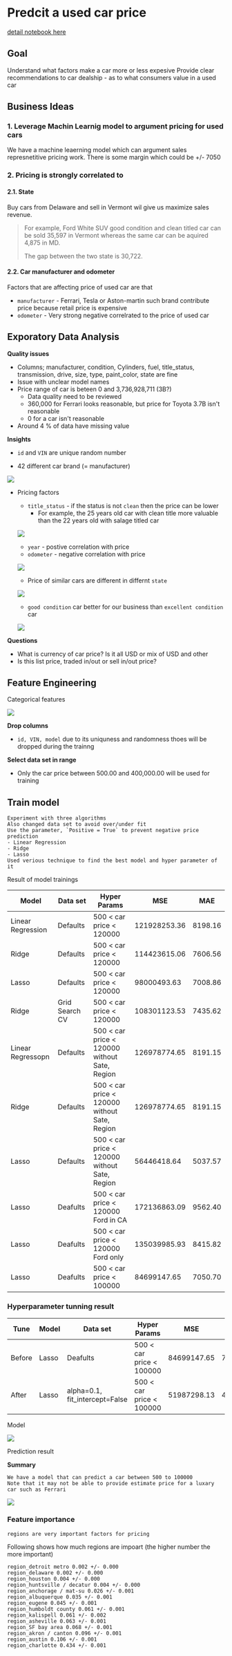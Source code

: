 # Predcit a used car price

[detail notebook here](./practical_application_II_starter/prompt_II.ipynb)


## Goal

Understand what factors make a car more or less expesive
Provide clear recommendations to car dealship - as to what consumers value in a used car

## Business Ideas

### 1. Leverage Machin Learnig model to argument pricing for used cars

We have a machine leaerning model which can argument sales represnetitive pricing work. There is some margin which could be +/- 7050

### 2. Pricing is strongly correlated to 

#### 2.1. State

Buy cars from Delaware and sell in Vermont wil give us maximize sales revenue.
> For example, Ford White SUV good condition and clean titled car can be sold 35,597 in Vermont whereas the same car can be aquired 4,875 in MD.
> 
> The gap between the two state is 30,722.

#### 2.2. Car manufacturer and odometer

Factors that are affecting price of used car are that

- `manufacturer` - Ferrari, Tesla or Aston-martin such brand contribute price because retail price is expensive
- `odometer` - Very strong negative correlrated to the price of used car


## Exporatory Data Analysis

__Quality issues__

- Columns; manufacturer, condition, Cylinders, fuel, title_status, transmission, drive, size, type, paint_color, state are fine
- Issue with unclear model names
- Price range of car is beteen 0 and 3,736,928,711 (3B?)
    - Data quality need to be reviewed
    - 360,000 for Ferrari looks reasonable, but price for Toyota 3.7B isn't reasonable
    - 0 for a car isn't reasonable
- Around 4 % of data have missing value

__Insights__

- `id` and `VIN` are unique random number


- 42 different car brand (= manufacturer)

![](./practical_application_II_starter/images/fig_car_brand_ratio.png)

- Pricing factors
    - `title_status` - if the status is not `clean` then the price can be lower
        - For example, the 25 years old car with clean title more valuable than the 22 years old with salage titled car

    ![](./practical_application_II_starter/images/fig_scatter_year_price_by_title_status.png)

    - `year` - postive correlation with price    
    - `odometer` - negative correlation with price

    ![](./practical_application_II_starter/images/fig_pairplot_price_year_odometer.png)

    - Price of similar cars are different in differnt `state`

    ![](./practical_application_II_starter/images/fig_box_used_car_price_by_states.png)

    - `good condition` car better for our business than `excellent condition` car

    ![](./practical_application_II_starter/images/fig_jointplt_price_odometer_by_condition.png)

<!-- ![](./practical_application_II_starter/images/) -->

__Questions__

- What is currency of car price? Is it all USD or mix of USD and other
- Is this list price, traded in/out or sell in/out price?

## Feature Engineering

Categorical features

![](./practical_application_II_starter/images/fig_categorical_bar_chart.png)

__Drop columns__

- `id, VIN, model` due to its uniquness and randomness thoes will be dropped during the trainng

__Select data set in range__

- Only the car price between 500.00 and 400,000.00 will be used for training


## Train model

    Experiment with three algorithms
    Also changed data set to avoid over/under fit
    Use the parameter, `Positive = True` to prevent negative price prediction
    - Linear Regression
    - Ridge
    - Lasso
    Used verious technique to find the best model and hyper parameter of it

Result of model trainings

|Model|Data set|Hyper Params|MSE|MAE|
|-|-|-|-|-|
|Linear Regression|Defaults|500 < car price < 120000|121928253.36|8198.16|
|Ridge|Defaults|500 < car price < 120000|114423615.06|7606.56|
|Lasso|Defaults|500 < car price < 120000|98000493.63|7008.86|
|Ridge|Grid Search CV|500 < car price < 120000|108301123.53|7435.62|
|Linear Regressopn|Defaults|500 < car price < 120000 without Sate, Region|126978774.65|8191.15|
|Ridge|Defaults|500 < car price < 120000 without Sate, Region|126978774.65|8191.15|
|Lasso|Defaults|500 < car price < 120000 without Sate, Region|56446418.64|5037.57|
|Lasso|Deafults|500 < car price < 120000 Ford in CA|172136863.09|9562.40|
|Lasso|Deafults|500 < car price < 120000 Ford only |135039985.93|8415.82|
|Lasso|Deafults|500 < car price < 100000 |84699147.65|7050.70|

### Hyperparameter tunning result

|Tune|Model|Data set|Hyper Params|MSE|MAE|
|-|-|-|-|-|-|
|Before|Lasso|Deafults|500 < car price < 100000 |84699147.65|7050.70|
|After|Lasso|alpha=0.1, fit_intercept=False|500 < car price < 100000 |51987298.13|4857.292936419671|

Model

![](./practical_application_II_starter/images/gcv_Lasso_model_ls100k.png)

Prediction result

__Summary__

    We have a model that can predict a car between 500 to 100000
    Note that it may not be able to provide estimate price for a luxary car such as Ferrari

![](./practical_application_II_starter/images/fig_regplot_Lasso_gridcv_result.png)

### Feature importance

    regions are very important factors for pricing

Following shows how much regions are impoart (the higher number the more important)

```
region_detroit metro 0.002 +/- 0.000
region_delaware 0.002 +/- 0.000
region_houston 0.004 +/- 0.000
region_huntsville / decatur 0.004 +/- 0.000
region_anchorage / mat-su 0.026 +/- 0.001
region_albuquerque 0.035 +/- 0.001
region_eugene 0.045 +/- 0.001
region_humboldt county 0.061 +/- 0.001
region_kalispell 0.061 +/- 0.002
region_asheville 0.063 +/- 0.001
region_SF bay area 0.068 +/- 0.001
region_akron / canton 0.096 +/- 0.001
region_austin 0.106 +/- 0.001
region_charlotte 0.434 +/- 0.001
```